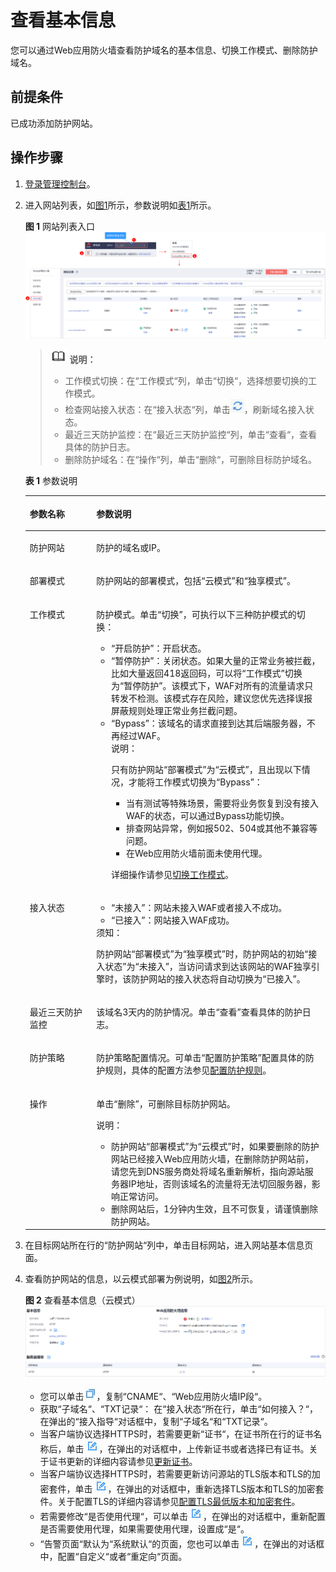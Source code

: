 # 查看基本信息<a name="waf_01_0020"></a>

您可以通过Web应用防火墙查看防护域名的基本信息、切换工作模式、删除防护域名。

## 前提条件<a name="section558884313202"></a>

已成功添加防护网站。

## 操作步骤<a name="section47859253215"></a>

1.  [登录管理控制台](https://console.huaweicloud.com/?locale=zh-cn)。
2.  进入网站列表，如[图1](#fig16503155285814)所示，参数说明如[表1](#table125091352115811)所示。

    **图 1**  网站列表入口<a name="fig16503155285814"></a>  
    ![](figures/网站列表入口.png "网站列表入口")

    >![](public_sys-resources/icon-note.gif) **说明：** 
    >-   工作模式切换：在“工作模式“列，单击“切换“，选择想要切换的工作模式。
    >-   检查网站接入状态：在“接入状态“列，单击![](figures/icon-refresh.jpg)，刷新域名接入状态。
    >-   最近三天防护监控：在“最近三天防护监控“列，单击“查看“，查看具体的防护日志。
    >-   删除防护域名：在“操作“列，单击“删除“，可删除目标防护域名。

    **表 1**  参数说明

    <a name="table125091352115811"></a>
    <table><thead align="left"><tr id="row4505152195819"><th class="cellrowborder" valign="top" width="22.18%" id="mcps1.2.3.1.1"><p id="p350545218587"><a name="p350545218587"></a><a name="p350545218587"></a>参数名称</p>
    </th>
    <th class="cellrowborder" valign="top" width="77.82%" id="mcps1.2.3.1.2"><p id="p10505352195814"><a name="p10505352195814"></a><a name="p10505352195814"></a>参数说明</p>
    </th>
    </tr>
    </thead>
    <tbody><tr id="row158301572206"><td class="cellrowborder" valign="top" width="22.18%" headers="mcps1.2.3.1.1 "><p id="p108311773206"><a name="p108311773206"></a><a name="p108311773206"></a>防护网站</p>
    </td>
    <td class="cellrowborder" valign="top" width="77.82%" headers="mcps1.2.3.1.2 "><p id="p283119762014"><a name="p283119762014"></a><a name="p283119762014"></a>防护的域名或IP。</p>
    </td>
    </tr>
    <tr id="row9677145842019"><td class="cellrowborder" valign="top" width="22.18%" headers="mcps1.2.3.1.1 "><p id="p1867895812206"><a name="p1867895812206"></a><a name="p1867895812206"></a>部署模式</p>
    </td>
    <td class="cellrowborder" valign="top" width="77.82%" headers="mcps1.2.3.1.2 "><p id="p146781358182015"><a name="p146781358182015"></a><a name="p146781358182015"></a>防护网站的部署模式，包括<span class="parmvalue" id="parmvalue14676183916233"><a name="parmvalue14676183916233"></a><a name="parmvalue14676183916233"></a>“云模式”</span>和<span class="parmvalue" id="parmvalue1495334515236"><a name="parmvalue1495334515236"></a><a name="parmvalue1495334515236"></a>“独享模式”</span>。</p>
    </td>
    </tr>
    <tr id="row10507205205815"><td class="cellrowborder" valign="top" width="22.18%" headers="mcps1.2.3.1.1 "><p id="p7505852195810"><a name="p7505852195810"></a><a name="p7505852195810"></a>工作模式</p>
    </td>
    <td class="cellrowborder" valign="top" width="77.82%" headers="mcps1.2.3.1.2 "><p id="p150595215814"><a name="p150595215814"></a><a name="p150595215814"></a>防护模式。单击<span class="uicontrol" id="uicontrol3505115225810"><a name="uicontrol3505115225810"></a><a name="uicontrol3505115225810"></a>“切换”</span>，可执行以下三种防护模式的切换：</p>
    <a name="ul19507135216586"></a><a name="ul19507135216586"></a><ul id="ul19507135216586"><li><span class="parmvalue" id="parmvalue1350520527582"><a name="parmvalue1350520527582"></a><a name="parmvalue1350520527582"></a>“开启防护”</span>：开启状态。</li><li><span class="parmvalue" id="parmvalue1750505213582"><a name="parmvalue1750505213582"></a><a name="parmvalue1750505213582"></a>“暂停防护”</span>：关闭状态。如果大量的正常业务被拦截，比如大量返回418返回码，可以将<span class="parmname" id="parmname1850555235814"><a name="parmname1850555235814"></a><a name="parmname1850555235814"></a>“工作模式”</span>切换为<span class="parmvalue" id="parmvalue15061552145814"><a name="parmvalue15061552145814"></a><a name="parmvalue15061552145814"></a>“暂停防护”</span>。该模式下，WAF对所有的流量请求只转发不检测。该模式存在风险，建议您优先选择误报屏蔽规则处理正常业务拦截问题。</li><li><span class="parmvalue" id="parmvalue195061252185812"><a name="parmvalue195061252185812"></a><a name="parmvalue195061252185812"></a>“Bypass”</span>：该域名的请求直接到达其后端服务器，不再经过WAF。<div class="note" id="note135061552135816"><a name="note135061552135816"></a><a name="note135061552135816"></a><span class="notetitle"> 说明： </span><div class="notebody"><p id="p1211941410271"><a name="p1211941410271"></a><a name="p1211941410271"></a>只有防护网站<span class="parmname" id="parmname16312181112288"><a name="parmname16312181112288"></a><a name="parmname16312181112288"></a>“部署模式”</span>为<span class="parmvalue" id="parmvalue09031015132815"><a name="parmvalue09031015132815"></a><a name="parmvalue09031015132815"></a>“云模式”</span>，且出现以下情况，才能将工作模式切换为<span class="parmvalue" id="parmvalue11578111415277"><a name="parmvalue11578111415277"></a><a name="parmvalue11578111415277"></a>“Bypass”</span>：</p>
    <a name="ul205061552165818"></a><a name="ul205061552165818"></a><ul id="ul205061552165818"><li>当有测试等特殊场景，需要将业务恢复到没有接入WAF的状态，可以通过Bypass功能切换。</li><li>排查网站异常，例如报502、504或其他不兼容等问题。</li><li>在Web应用防火墙前面未使用代理。</li></ul>
    </div></div>
    <p id="p105061252125811"><a name="p105061252125811"></a><a name="p105061252125811"></a>详细操作请参见<a href="zh-cn_topic_0110861288.md">切换工作模式</a>。</p>
    </li></ul>
    </td>
    </tr>
    <tr id="row19507135285819"><td class="cellrowborder" valign="top" width="22.18%" headers="mcps1.2.3.1.1 "><p id="p1350711523585"><a name="p1350711523585"></a><a name="p1350711523585"></a>接入状态</p>
    </td>
    <td class="cellrowborder" valign="top" width="77.82%" headers="mcps1.2.3.1.2 "><a name="ul15507195213587"></a><a name="ul15507195213587"></a><ul id="ul15507195213587"><li><span class="parmvalue" id="parmvalue281844152816"><a name="parmvalue281844152816"></a><a name="parmvalue281844152816"></a>“未接入”</span>：网站未接入WAF或者接入不成功。</li><li><span class="parmvalue" id="parmvalue382144416289"><a name="parmvalue382144416289"></a><a name="parmvalue382144416289"></a>“已接入”</span>：网站接入WAF成功。</li></ul>
    <div class="notice" id="note17639015307"><a name="note17639015307"></a><a name="note17639015307"></a><span class="noticetitle"> 须知： </span><div class="noticebody"><p id="p27637083019"><a name="p27637083019"></a><a name="p27637083019"></a>防护网站<span class="parmname" id="parmname293744143118"><a name="parmname293744143118"></a><a name="parmname293744143118"></a>“部署模式”</span>为<span class="parmvalue" id="parmvalue11937546314"><a name="parmvalue11937546314"></a><a name="parmvalue11937546314"></a>“独享模式”</span>时，防护网站的初始<span class="parmname" id="parmname52501639172915"><a name="parmname52501639172915"></a><a name="parmname52501639172915"></a>“接入状态”</span>为<span class="parmvalue" id="parmvalue847316469255"><a name="parmvalue847316469255"></a><a name="parmvalue847316469255"></a>“未接入”</span>，当访问请求到达该网站的WAF独享引擎时，该防护网站的接入状态将自动切换为<span class="parmvalue" id="parmvalue995813514267"><a name="parmvalue995813514267"></a><a name="parmvalue995813514267"></a>“已接入”</span>。</p>
    </div></div>
    </td>
    </tr>
    <tr id="row1550795285820"><td class="cellrowborder" valign="top" width="22.18%" headers="mcps1.2.3.1.1 "><p id="p1450720522585"><a name="p1450720522585"></a><a name="p1450720522585"></a>最近三天防护监控</p>
    </td>
    <td class="cellrowborder" valign="top" width="77.82%" headers="mcps1.2.3.1.2 "><p id="p250745215585"><a name="p250745215585"></a><a name="p250745215585"></a>该域名3天内的防护情况。单击<span class="menucascade" id="menucascade20507252175813"><a name="menucascade20507252175813"></a><a name="menucascade20507252175813"></a>“<span class="uicontrol" id="uicontrol1350716524583"><a name="uicontrol1350716524583"></a><a name="uicontrol1350716524583"></a>查看</span>”</span>查看具体的防护日志。</p>
    </td>
    </tr>
    <tr id="row6508105275816"><td class="cellrowborder" valign="top" width="22.18%" headers="mcps1.2.3.1.1 "><p id="p1850725275810"><a name="p1850725275810"></a><a name="p1850725275810"></a>防护策略</p>
    </td>
    <td class="cellrowborder" valign="top" width="77.82%" headers="mcps1.2.3.1.2 "><p id="p350865219581"><a name="p350865219581"></a><a name="p350865219581"></a>防护策略配置情况。可单击<span class="uicontrol" id="uicontrol7508175216580"><a name="uicontrol7508175216580"></a><a name="uicontrol7508175216580"></a>“配置防护策略”</span>配置具体的防护规则，具体的配置方法参见<a href="zh-cn_topic_0110861289.md">配置防护规则</a>。</p>
    </td>
    </tr>
    <tr id="row8509155210589"><td class="cellrowborder" valign="top" width="22.18%" headers="mcps1.2.3.1.1 "><p id="p19508552125819"><a name="p19508552125819"></a><a name="p19508552125819"></a>操作</p>
    </td>
    <td class="cellrowborder" valign="top" width="77.82%" headers="mcps1.2.3.1.2 "><p id="p125085520587"><a name="p125085520587"></a><a name="p125085520587"></a>单击<span class="uicontrol" id="uicontrol15508145275811"><a name="uicontrol15508145275811"></a><a name="uicontrol15508145275811"></a>“删除”</span>，可删除目标防护网站。</p>
    <div class="note" id="note1850917523585"><a name="note1850917523585"></a><a name="note1850917523585"></a><span class="notetitle"> 说明： </span><div class="notebody"><a name="ul19509165217589"></a><a name="ul19509165217589"></a><ul id="ul19509165217589"><li>防护网站<span class="parmname" id="parmname1146691614333"><a name="parmname1146691614333"></a><a name="parmname1146691614333"></a>“部署模式”</span>为<span class="parmvalue" id="parmvalue94661116133314"><a name="parmvalue94661116133314"></a><a name="parmvalue94661116133314"></a>“云模式”</span>时，如果要删除的防护网站已经接入Web应用防火墙，在删除防护网站前，请您先到DNS服务商处将域名重新解析，指向源站服务器IP地址，否则该域名的流量将无法切回服务器，影响正常访问。</li><li>删除网站后，1分钟内生效，且不可恢复，请谨慎删除防护网站。</li></ul>
    </div></div>
    </td>
    </tr>
    </tbody>
    </table>

3.  在目标网站所在行的“防护网站“列中，单击目标网站，进入网站基本信息页面。
4.  查看防护网站的信息，以云模式部署为例说明，如[图2](#fig1068529619241)所示。

    **图 2**  查看基本信息（云模式）<a name="fig1068529619241"></a>  
    ![](figures/查看基本信息（云模式）.png "查看基本信息（云模式）")

    -   您可以单击![](figures/icon-fuzhi.png)，复制“CNAME“、“Web应用防火墙IP段“。
    -   获取“子域名“、“TXT记录“： 在“接入状态“所在行，单击“如何接入？“，在弹出的“接入指导“对话框中，复制“子域名“和“TXT记录“。
    -   当客户端协议选择HTTPS时，若需要更新“证书“，在证书所在行的证书名称后，单击![](figures/icon-edit.jpg)，在弹出的对话框中，上传新证书或者选择已有证书。关于证书更新的详细内容请参见[更新证书](zh-cn_topic_0125242652.md)。
    -   当客户端协议选择HTTPS时，若需要更新访问源站的TLS版本和TLS的加密套件，单击![](figures/icon-edit.jpg)，在弹出的对话框中，重新选择TLS版本和TLS的加密套件。关于配置TLS的详细内容请参见[配置TLS最低版本和加密套件](配置TLS最低版本和加密套件.md)。
    -   若需要修改“是否使用代理“，可以单击![](figures/icon-edit.jpg)，在弹出的对话框中，重新配置是否需要使用代理，如果需要使用代理，设置成“是“。
    -   “告警页面“默认为“系统默认“的页面，您也可以单击![](figures/icon-edit.jpg)，在弹出的对话框中，配置“自定义“或者“重定向“页面。


